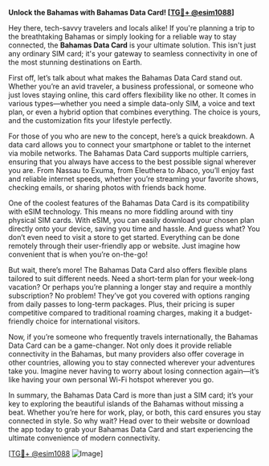 **Unlock the Bahamas with Bahamas Data Card! [[TG💪+ @esim1088](https://t.me/s/esim1088)]**

Hey there, tech-savvy travelers and locals alike! If you're planning a trip to the breathtaking Bahamas or simply looking for a reliable way to stay connected, the **Bahamas Data Card** is your ultimate solution. This isn't just any ordinary SIM card; it's your gateway to seamless connectivity in one of the most stunning destinations on Earth.

First off, let’s talk about what makes the Bahamas Data Card stand out. Whether you’re an avid traveler, a business professional, or someone who just loves staying online, this card offers flexibility like no other. It comes in various types—whether you need a simple data-only SIM, a voice and text plan, or even a hybrid option that combines everything. The choice is yours, and the customization fits your lifestyle perfectly.

For those of you who are new to the concept, here’s a quick breakdown. A data card allows you to connect your smartphone or tablet to the internet via mobile networks. The Bahamas Data Card supports multiple carriers, ensuring that you always have access to the best possible signal wherever you are. From Nassau to Exuma, from Eleuthera to Abaco, you’ll enjoy fast and reliable internet speeds, whether you’re streaming your favorite shows, checking emails, or sharing photos with friends back home.

One of the coolest features of the Bahamas Data Card is its compatibility with eSIM technology. This means no more fiddling around with tiny physical SIM cards. With eSIM, you can easily download your chosen plan directly onto your device, saving you time and hassle. And guess what? You don’t even need to visit a store to get started. Everything can be done remotely through their user-friendly app or website. Just imagine how convenient that is when you’re on-the-go!

But wait, there’s more! The Bahamas Data Card also offers flexible plans tailored to suit different needs. Need a short-term plan for your week-long vacation? Or perhaps you’re planning a longer stay and require a monthly subscription? No problem! They’ve got you covered with options ranging from daily passes to long-term packages. Plus, their pricing is super competitive compared to traditional roaming charges, making it a budget-friendly choice for international visitors.

Now, if you’re someone who frequently travels internationally, the Bahamas Data Card can be a game-changer. Not only does it provide reliable connectivity in the Bahamas, but many providers also offer coverage in other countries, allowing you to stay connected wherever your adventures take you. Imagine never having to worry about losing connection again—it’s like having your own personal Wi-Fi hotspot wherever you go.

In summary, the Bahamas Data Card is more than just a SIM card; it’s your key to exploring the beautiful islands of the Bahamas without missing a beat. Whether you’re here for work, play, or both, this card ensures you stay connected in style. So why wait? Head over to their website or download the app today to grab your Bahamas Data Card and start experiencing the ultimate convenience of modern connectivity.

[[TG💪+ @esim1088](https://t.me/s/esim1088) ![Image](https://i.postimg.cc/Y0z9fWf4/image.png)]